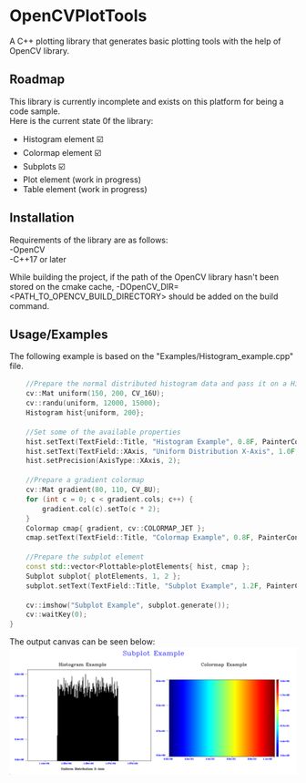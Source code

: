 
# OpenCVPlotTools

A C++ plotting library that generates basic plotting tools with the help of OpenCV library.



## Roadmap

This library is currently incomplete and exists on this platform for being a code sample.\
Here is the current state 0f the library:
- Histogram element ☑️
- Colormap element ☑️
- Subplots ☑️
- Plot element (work in progress)
- Table element (work in progress)

## Installation

Requirements of the library are as follows:\
-OpenCV\
-C++17 or later

While building the project, if the path of the OpenCV library hasn't been stored on the cmake cache, -DOpenCV_DIR=<PATH_TO_OPENCV_BUILD_DIRECTORY> should be added on the build command.
    
## Usage/Examples

The following example is based on the "Examples/Histogram_example.cpp" file.

```c++
    //Prepare the normal distributed histogram data and pass it on a Histogram object
    cv::Mat uniform(150, 200, CV_16U);
    cv::randu(uniform, 12000, 15000);
    Histogram hist{uniform, 200};

    //Set some of the available properties
    hist.setText(TextField::Title, "Histogram Example", 0.8F, PainterConstants::black);
    hist.setText(TextField::XAxis, "Uniform Distribution X-Axis", 1.0F, PainterConstants::black);
    hist.setPrecision(AxisType::XAxis, 2);

    //Prepare a gradient colormap
    cv::Mat gradient(80, 110, CV_8U);
    for (int c = 0; c < gradient.cols; c++) {
        gradient.col(c).setTo(c * 2);
    }
    Colormap cmap{ gradient, cv::COLORMAP_JET };
    cmap.setText(TextField::Title, "Colormap Example", 0.8F, PainterConstants::black);

    //Prepare the subplot element
    const std::vector<Plottable>plotElements{ hist, cmap };
    Subplot subplot{ plotElements, 1, 2 };
    subplot.setText(TextField::Title, "Subplot Example", 1.2F, PainterConstants::blue);

    cv::imshow("Subplot Example", subplot.generate());
    cv::waitKey(0);
}
```
The output canvas can be seen below:\
![Subplot](Examples/Subplot.png)




